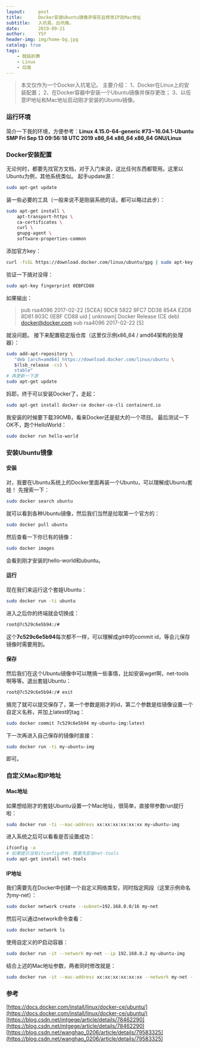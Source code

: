 ```yaml
---
layout:     post
title:      Docker安装Ubuntu镜像并保存且修改IP及Mac地址
subtitle:   入坑易，出坑难。
date:       2019-09-21
author:     YSY
header-img: img/home-bg.jpg
catalog: true
tags:
    - 鼓捣折腾
    - Linux
    - 后端
---
```


> 本文仅作为一个Docker入坑笔记。
> 主要介绍：
> 1、Docker在Linux上的安装配置；
> 2、在Docker容器中安装一个Ubuntu镜像并保存更改；
> 3、以任意IP地址和Mac地址启动刚才安装的Ubuntu镜像。

### 运行环境
简介一下我的环境，方便参考：**Linux 4.15.0-64-generic #73~16.04.1-Ubuntu SMP Fri Sep 13 09:56:18 UTC 2019 x86_64 x86_64 x86_64 GNU/Linux**

### Docker安装配置
无论何时，都要先找官方文档，对于入门来说，这比任何东西都管用。这里以Ubuntu为例，其他系统类似。
起手update源：
```bash
sudo apt-get update
```
装一些必要的工具（一般来说不是刚装系统的话，都可以略过此步）：
```bash
sudo apt-get install \
    apt-transport-https \
    ca-certificates \
    curl \
    gnupg-agent \
    software-properties-common
```
添加官方key：
```bash
curl -fsSL https://download.docker.com/linux/ubuntu/gpg | sudo apt-key add -
```
验证一下搞对没得：
```bash
sudo apt-key fingerprint 0EBFCD88
```
如果输出：
> pub   rsa4096 2017-02-22 [SCEA]
>    9DC8 5822 9FC7 DD38 854A  E2D8 8D81 803C 0EBF CD88
> uid           [ unknown] Docker Release (CE deb) <docker@docker.com>
> sub   rsa4096 2017-02-22 [S]

就没问题。
接下来配置稳定版仓库（这里仅示例x86_64 / amd64架构的处理器）：
```bash
sudo add-apt-repository \
   "deb [arch=amd64] https://download.docker.com/linux/ubuntu \
   $(lsb_release -cs) \
   stable"
# 再更新一下源
sudo apt-get update
```
妈耶，终于可以安装Docker了，走起：
```bash
sudo apt-get install docker-ce docker-ce-cli containerd.io
```
我安装的时候要下载390MB，看来Docker还是挺大的一个项目。
最后测试一下OK不，跑个HelloWorld：
```bash
sudo docker run hello-world
```

### 安装Ubuntu镜像
#### 安装
对，我要在Ubuntu系统上的Docker里面再装一个Ubuntu，可以理解成Ubuntu套娃！
先搜索一下：
```bash
sudo docker search ubuntu
```
就可以看到各种Ubuntu镜像，然后我们当然是拉取第一个官方的：
```bash
sudo docker pull ubuntu
```
然后查看一下你已有的镜像：
```bash
sudo docker images
```
会看到刚才安装的hello-world和ubuntu。
#### 运行
现在我们来运行这个套娃Ubuntu：
```bash
sudo docker run -ti ubuntu
```
进入之后你的终端就会切换成：
```bash
root@7c529c6e5b94:/#
```
这个**7c529c6e5b94**每次都不一样，可以理解成git中的commit id，等会儿保存镜像时需要用到。
#### 保存
然后我们在这个Ubuntu镜像中可以瞎搞一些事情，比如安装wget啊，net-tools啊等等。退出套娃Ubuntu：
```bash
root@7c529c6e5b94:/# exit
```
搞完了就可以提交保存了，第一个参数是刚才的id，第二个参数是给镜像设置一个自定义名称，并加上latest的tag：
```bash
sudo docker commit 7c529c6e5b94 my-ubuntu-img:latest
```
下一次再进入自己保存的镜像时直接：
```bash
sudo docker run -ti my-ubuntu-img
```
即可。

### 自定义Mac和IP地址
#### Mac地址
如果想给刚才的套娃Ubuntu设置一个Mac地址，很简单，直接带参数run就行啦：
```bash
sudo docker run -ti --mac-address xx:xx:xx:xx:xx:xx my-ubuntu-img
```
进入系统之后可以看看是否设置成功：
```bash
ifconfig -a
# 如果提示没有ifconfig命令，需要先安装net-tools
sudo apt-get install net-tools
```
#### IP地址
我们需要先在Docker中创建一个自定义网络类型，同时指定网段（这里示例命名为my-net）：
```bash
sudo docker network create --subnet=192.168.0.0/16 my-net
```
然后可以通过network命令查看：
```bash
sudo docker network ls
```
使用自定义的IP启动容器：
```bash
sudo docker run -it --network my-net --ip 192.168.0.2 my-ubuntu-img
```
结合上述的Mac地址参数，两者同时修改就是：
```bash
sudo docker run -it --mac-address xx:xx:xx:xx:xx:xx --network my-net --ip 192.168.0.2 my-ubuntu-img
```

### 参考
[https://docs.docker.com/install/linux/docker-ce/ubuntu/](https://docs.docker.com/install/linux/docker-ce/ubuntu/)
[https://blog.csdn.net/mtgege/article/details/78462290](https://blog.csdn.net/mtgege/article/details/78462290)
[https://blog.csdn.net/wanghao_0206/article/details/79583325](https://blog.csdn.net/wanghao_0206/article/details/79583325)
